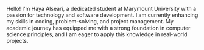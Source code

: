 Hello! I'm Haya Alseari, a dedicated student at Marymount University with a passion for technology and software development. 
I am currently enhancing my skills in coding, problem-solving, and project management.
My academic journey has equipped me with a strong foundation in computer science principles, and I am eager to apply this knowledge in real-world projects.
